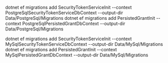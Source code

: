 dotnet ef migrations add SecurityTokenServiceInit --context PostgreSqlSecurityTokenServiceDbContext  --output-dir Data/PostgreSql/Migrations
dotnet ef migrations add PersistedGrantInit --context PostgreSqlPersistedGrantDbContext --output-dir Data/PostgreSql/Migrations


dotnet ef migrations add SecurityTokenServiceInit --context MySqlSecurityTokenServiceDbContext  --output-dir Data/MySql/Migrations
dotnet ef migrations add PersistedGrantInit --context MySqlPersistedGrantDbContext --output-dir Data/MySql/Migrations